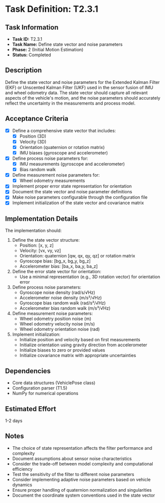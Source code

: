 # Task Definition: T2.3.1

## Task Information
- **Task ID:** T2.3.1
- **Task Name:** Define state vector and noise parameters
- **Phase:** 2 (Initial Motion Estimation)
- **Status:** Completed

## Description
Define the state vector and noise parameters for the Extended Kalman Filter (EKF) or Unscented Kalman Filter (UKF) used in the sensor fusion of IMU and wheel odometry data. The state vector should capture all relevant aspects of the vehicle's motion, and the noise parameters should accurately reflect the uncertainty in the measurements and process model.

## Acceptance Criteria
- [x] Define a comprehensive state vector that includes:
  - [x] Position (3D)
  - [x] Velocity (3D)
  - [x] Orientation (quaternion or rotation matrix)
  - [x] IMU biases (gyroscope and accelerometer)
- [x] Define process noise parameters for:
  - [x] IMU measurements (gyroscope and accelerometer)
  - [x] Bias random walk
- [x] Define measurement noise parameters for:
  - [x] Wheel odometry measurements
- [x] Implement proper error state representation for orientation
- [x] Document the state vector and noise parameter definitions
- [x] Make noise parameters configurable through the configuration file
- [x] Implement initialization of the state vector and covariance matrix

## Implementation Details
The implementation should:
1. Define the state vector structure:
   - Position: [x, y, z]
   - Velocity: [vx, vy, vz]
   - Orientation: quaternion [qw, qx, qy, qz] or rotation matrix
   - Gyroscope bias: [bg_x, bg_y, bg_z]
   - Accelerometer bias: [ba_x, ba_y, ba_z]
2. Define the error state vector for orientation:
   - Use a minimal representation (e.g., 3D rotation vector) for orientation error
3. Define process noise parameters:
   - Gyroscope noise density (rad/s/√Hz)
   - Accelerometer noise density (m/s²/√Hz)
   - Gyroscope bias random walk (rad/s²/√Hz)
   - Accelerometer bias random walk (m/s³/√Hz)
4. Define measurement noise parameters:
   - Wheel odometry position noise (m)
   - Wheel odometry velocity noise (m/s)
   - Wheel odometry orientation noise (rad)
5. Implement initialization:
   - Initialize position and velocity based on first measurements
   - Initialize orientation using gravity direction from accelerometer
   - Initialize biases to zero or provided values
   - Initialize covariance matrix with appropriate uncertainties

## Dependencies
- Core data structures (VehiclePose class)
- Configuration parser (T1.5)
- NumPy for numerical operations

## Estimated Effort
1-2 days

## Notes
- The choice of state representation affects the filter performance and complexity
- Document assumptions about sensor noise characteristics
- Consider the trade-off between model complexity and computational efficiency
- Test the sensitivity of the filter to different noise parameters
- Consider implementing adaptive noise parameters based on vehicle dynamics
- Ensure proper handling of quaternion normalization and singularities
- Document the coordinate system conventions used in the state vector

